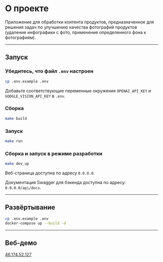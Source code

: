 # О проекте

Приложение для обработки контента продуктов, предназначенное для решения задач по улучшению качества фотографий продуктов (удаление инфографики с фото, применение определенного фона к фотографиям).

---

## Запуск

### Убедитесь, что файл `.env` настроен
```bash
cp .env.example .env
```
Добавьте соответствующие переменные окружения `OPENAI_API_KEY` и `GOOGLE_VISION_API_KEY` в `.env`.

### Сборка
```bash
make build
```

### Запуск
```bash
make run
```

### Сборка и запуск в режиме разработки
```bash
make dev_up
```

Веб-страница доступна по адресу `0.0.0.0`.

Документация Swagger для бэкенда доступна по адресу: `0.0.0.0/api/docs`.

---

## Развёртывание
```bash
cp .env.example .env
docker-compose up --build -d
```

---

## Веб-демо

[46.174.52.127](http://46.174.52.127/)
